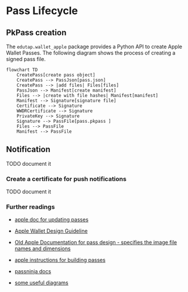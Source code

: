 # Pass Lifecycle

## PkPass creation

The `edutap.wallet_apple` package provides a Python API to create Apple Wallet Passes.
The following diagram shows the process of creating a signed pass file.

```mermaid
flowchart TD
    CreatePass[create pass object]
    CreatePass --> PassJson[pass.json]
    CreatePass --> |add files| Files[files]
    PassJson --> Manifest[create manifest]
    Files --> |create with file hashes| Manifest[manifest]
    Manifest --> Signature[signature file]
    Certificate --> Signature
    WWDRCertificate --> Signature
    PrivateKey --> Signature
    Signature --> PassFile[pass.pkpass ]
    Files --> PassFile
    Manifest --> PassFile
```

## Notification

TODO document it

### Create a certificate for push notifications

TODO document it

### Further readings

- [apple doc for updating passes](https://developer.apple.com/documentation/walletpasses/adding_a_web_service_to_update_passes)

- [Apple Wallet Design Guideline](https://developer.apple.com/design/human-interface-guidelines/wallet)

- [Old Apple Documentation for pass design - specifies the image file names and dimensions](https://developer.apple.com/library/archive/documentation/UserExperience/Conceptual/PassKit_PG/Creating.html#//apple_ref/doc/uid/TP40012195-CH4-SW1)

- [apple instructions for building passes](https://developer.apple.com/documentation/walletpasses/building-a-pass)

- [passninja docs](https://www.passninja.com/tutorials/apple-platform/how-does-pass-updating-work-on-apple-wallet)

- [some useful diagrams](http://www.31a2ba2a-b718-11dc-8314-0800200c9a66.com/2016/08/apple-store-passbook-uml-diagrams-and.html)
